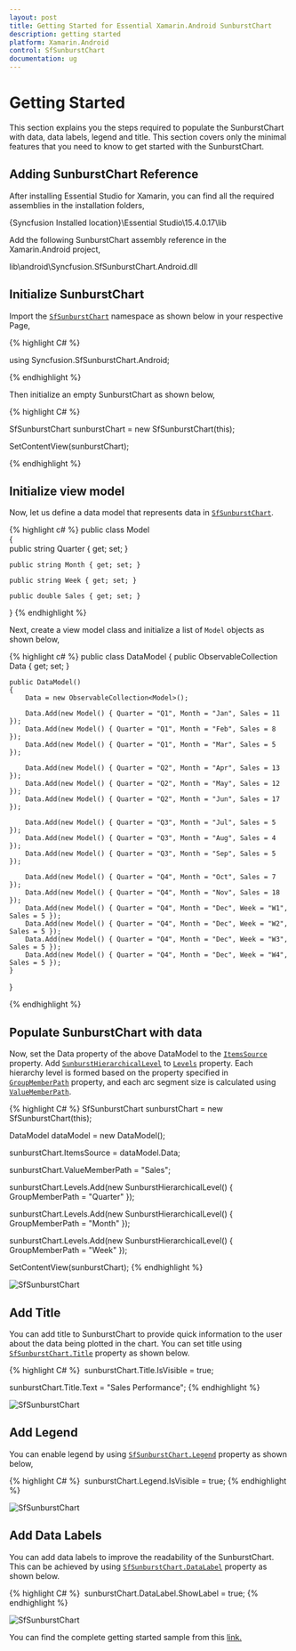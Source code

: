 ```yaml
---
layout: post
title: Getting Started for Essential Xamarin.Android SunburstChart
description: getting started
platform: Xamarin.Android
control: SfSunburstChart
documentation: ug
---
```

# Getting Started

This section explains you the steps required to populate the SunburstChart with data, data labels, legend and title. This section covers only the minimal features that you need to know to get started with the SunburstChart. 

## Adding SunburstChart Reference

After installing Essential Studio for Xamarin, you can find all the required assemblies in the installation folders, 

{Syncfusion Installed location}\Essential Studio\15.4.0.17\lib

Add the following SunburstChart assembly reference in the Xamarin.Android project,

lib\android\Syncfusion.SfSunburstChart.Android.dll

## Initialize SunburstChart

Import the [`SfSunburstChart`](https://help.syncfusion.com/cr/cref_files/xamarin-android/Syncfusion.SfSunburstChart.Android~Syncfusion.SfSunburstChart.Android.SfSunburstChart.html) namespace as shown below in your respective Page,

{% highlight C# %}

using Syncfusion.SfSunburstChart.Android;

{% endhighlight %}

Then initialize an empty SunburstChart as shown below,

{% highlight C# %}

SfSunburstChart sunburstChart = new SfSunburstChart(this);

SetContentView(sunburstChart);

{% endhighlight %}

## Initialize view model

Now, let us define a data model that represents data in [`SfSunburstChart`](https://help.syncfusion.com/cr/cref_files/xamarin-android/Syncfusion.SfSunburstChart.Android~Syncfusion.SfSunburstChart.Android.SfSunburstChart.html).

{% highlight c# %}
public class Model   
{   
    public string Quarter { get; set; }
        
    public string Month { get; set; }
        
    public string Week { get; set; }
        
    public double Sales { get; set; }
}
{% endhighlight %} 

Next, create a view model class and initialize a list of `Model` objects as shown below,

{% highlight c# %}
public class DataModel
{
    public ObservableCollection<Model> Data { get; set; }

    public DataModel()
    {
        Data = new ObservableCollection<Model>();

        Data.Add(new Model() { Quarter = "Q1", Month = "Jan", Sales = 11 });
        Data.Add(new Model() { Quarter = "Q1", Month = "Feb", Sales = 8 });
        Data.Add(new Model() { Quarter = "Q1", Month = "Mar", Sales = 5 });

        Data.Add(new Model() { Quarter = "Q2", Month = "Apr", Sales = 13 });
        Data.Add(new Model() { Quarter = "Q2", Month = "May", Sales = 12 });
        Data.Add(new Model() { Quarter = "Q2", Month = "Jun", Sales = 17 });

        Data.Add(new Model() { Quarter = "Q3", Month = "Jul", Sales = 5 });
        Data.Add(new Model() { Quarter = "Q3", Month = "Aug", Sales = 4 });
        Data.Add(new Model() { Quarter = "Q3", Month = "Sep", Sales = 5 });

        Data.Add(new Model() { Quarter = "Q4", Month = "Oct", Sales = 7 });
        Data.Add(new Model() { Quarter = "Q4", Month = "Nov", Sales = 18 });
        Data.Add(new Model() { Quarter = "Q4", Month = "Dec", Week = "W1", Sales = 5 });
        Data.Add(new Model() { Quarter = "Q4", Month = "Dec", Week = "W2", Sales = 5 });
        Data.Add(new Model() { Quarter = "Q4", Month = "Dec", Week = "W3", Sales = 5 });
        Data.Add(new Model() { Quarter = "Q4", Month = "Dec", Week = "W4", Sales = 5 });
    }
}

{% endhighlight %} 

## Populate SunburstChart with data

Now, set the Data property of the above DataModel to the [`ItemsSource`](https://help.syncfusion.com/cr/cref_files/xamarin-android/Syncfusion.SfSunburstChart.Android~Syncfusion.SfSunburstChart.Android.SfSunburstChart~ItemsSource.html) property. 
Add [`SunburstHierarchicalLevel`](https://help.syncfusion.com/cr/cref_files/xamarin-android/Syncfusion.SfSunburstChart.Android~Syncfusion.SfSunburstChart.Android.SunburstHierarchicalLevel.html) to [`Levels`](https://help.syncfusion.com/cr/cref_files/xamarin-android/Syncfusion.SfSunburstChart.Android~Syncfusion.SfSunburstChart.Android.SfSunburstChart~Levels.html) property. Each hierarchy level is formed based on the property specified in [`GroupMemberPath`](https://help.syncfusion.com/cr/cref_files/xamarin-android/Syncfusion.SfSunburstChart.Android~Syncfusion.SfSunburstChart.Android.SunburstHierarchicalLevel~GroupMemberPath.html) property, and each arc segment size is calculated using [`ValueMemberPath`](https://help.syncfusion.com/cr/cref_files/xamarin-android/Syncfusion.SfSunburstChart.Android~Syncfusion.SfSunburstChart.Android.SfSunburstChart~ValueMemberPath.html).

{% highlight C# %}
SfSunburstChart sunburstChart = new SfSunburstChart(this);

DataModel dataModel = new DataModel();

sunburstChart.ItemsSource = dataModel.Data;

sunburstChart.ValueMemberPath = "Sales";

sunburstChart.Levels.Add(new SunburstHierarchicalLevel() { GroupMemberPath = "Quarter" });

sunburstChart.Levels.Add(new SunburstHierarchicalLevel() { GroupMemberPath = "Month" });

sunburstChart.Levels.Add(new SunburstHierarchicalLevel() { GroupMemberPath = "Week" });

SetContentView(sunburstChart);
{% endhighlight %}

![SfSunburstChart](Sunburst_images/DataSource.png)

## Add Title

You can add title to SunburstChart to provide quick information to the user about the data being plotted in the chart. You can set title using [`SfSunburstChart.Title`](https://help.syncfusion.com/cr/cref_files/xamarin-android/Syncfusion.SfSunburstChart.Android~Syncfusion.SfSunburstChart.Android.SfSunburstChart~Title.html) property as shown below.

{% highlight C# %} 
sunburstChart.Title.IsVisible = true;

sunburstChart.Title.Text = "Sales Performance";
{% endhighlight %}

![SfSunburstChart](Sunburst_images/Title.png)

## Add Legend

You can enable legend by using [`SfSunburstChart.Legend`](https://help.syncfusion.com/cr/cref_files/xamarin-android/Syncfusion.SfSunburstChart.Android~Syncfusion.SfSunburstChart.Android.SfSunburstChart~Legend.html) property as shown below,

{% highlight C# %} 
sunburstChart.Legend.IsVisible = true; 
{% endhighlight %}

![SfSunburstChart](Sunburst_images/Legend.png)

## Add Data Labels

You can add data labels to improve the readability of the SunburstChart. This can be achieved by using [`SfSunburstChart.DataLabel`](https://help.syncfusion.com/cr/cref_files/xamarin-android/Syncfusion.SfSunburstChart.Android~Syncfusion.SfSunburstChart.Android.SfSunburstChart~DataLabel.html) property as shown below.

{% highlight C# %} 
sunburstChart.DataLabel.ShowLabel = true;
{% endhighlight %}

![SfSunburstChart](Sunburst_images/DataLabel.png)

You can find the complete getting started sample from this [link.](http://files2.syncfusion.com/Xamarin.Android/Samples/SunburstChart_GettingStarted.zip)
